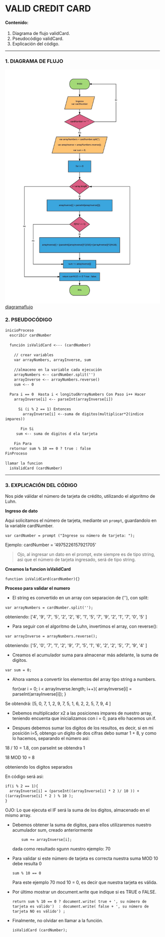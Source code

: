 # VALID CREDIT CARD
#### Contenido:
1. Diagrama de flujo validCard.
2. Pseudocódigo validCard.
3. Explicación del código.


- - - - - - -  --- - - - - - - - -- -

### 1. DIAGRAMA DE FLUJO

![validcard](assets/docs/diagramaFlujoValidCard.jpeg)
[diagramaflujo](https://ibb.co/dy78qb)

### 2. PSEUDOCÓDIGO

    inicioProceso
      escribir cardNumber

      función isValidCard <--- (cardNumber)

        // crear variables
        var arrayNumbers, arrayInverse, sum

        //almaceno en la variable cada ejecución
        arrayNumbers <-- cardNumber.split('')
        arrayInverse <-- arrayNumbers.reverse()
        sum <-- 0

      Para i == 0  Hasta i < longitudArrayNumbers Con Paso i++ Hacer
        arrayInverse[i] <-- parseInt(arrayInverse[i])

          Si (i % 2 == 1) Entonces
            arrayInverse[i] <--suma de digitos(multiplicar*2(indice impares))

    	   Fin Si
         sum <-- suma de digitos d ela tarjeta

    	Fin Para
      retornar sum % 10 == 0 ? true : false
    FinProceso

    llamar la funcion
      isValidCard (cardNumber)

--------------------------------------------

### 3. EXPLICACIÓN DEL CÓDIGO

Nos pide válidar el número de tarjeta de crédito, utilizando el algoritmo de Luhn.

**Ingreso de dato**

Aqui solicitamos el número de tarjeta, mediante un `prompt`, guardandolo en la variable cardNumber.

`var cardNumber = prompt ("Ingrese su número de tarjeta: ");`

Ejemplo: cardNumber = '4975226157921705'

>  Ojo, al ingresar un dato en el prompt, este siempre es de tipo string, asi que el número de tarjeta ingresado, será de tipo string.

**Creamos la funcion isValidCard**

`function isValidCard(cardNumber){}`

**Proceso para validar el numero**
  
* El string es convertido en un array con separacion de (''), con split: 

`var arrayNumbers = cardNumber.split('');`

obteniendo: ['4', '9', '7', '5', '2', '2', '6', '1', '5', '7', '9', '2', '1', '7', '0', '5' ]

* Para seguir con el algoritmo de Luhn, invertimos el array, con reverse():

`var arrayInverse = arrayNumbers.reverse();`

obteniendo: ['5', '0', '7', '1', '2', '9', '7', '5', '1', '6', '2', '2', '5', '7', '9', '4' ]

* Creamos el acumulador suma para almacenar más adelante, la suma de digitos.

`var sum = 0;`

* Ahora vamos a convertir los elementos del array tipo string a numbers. 


    for(var i = 0; i < arrayInverse.length; i++){
        arrayInverse[i] = parseInt(arrayInverse[i]);
    }

Se obtendrá: [5, 0, 7, 1, 2, 9, 7, 5, 1, 6, 2, 2, 5, 7, 9, 4 ]

* Debemos multiplicador x2 a las posiciones impares de nuestro array, teniendo encuenta que inicializamos con i = 0, para ello hacemos un if.

* Despues debemos sumar los digitos de los resultos, es decir, si en mi posición i=5, obtengo un digito de dos cifras debo sumar 1 + 8, y como lo hacemos, separando el número asi:

18 / 10 = 1.8, con parseInt se obtendra 1

18 MOD 10 = 8

obteniendo los digitos separados

En código será asi:


    if(i % 2 == 1){
      arrayInverse[i] = (parseInt((arrayInverse[i] * 2 )/ 10 )) + ((arrayInverse[i] * 2 ) % 10 );
    }

OJO: Lo que ejecuta el IF será la suma de los digitos, almacenado en el mismo array.


* Debemos obtener la suma de digitos, para ellos utilizaremos nuestro acumulador sum, creado anteriormente

          sum += arrayInverse[i];		

    dada como resultado sgunn nuestro ejemplo: 70

* Para validar si este número de tarjeta es correcta nuestra suma MOD 10 debe resulta 0

      sum % 10 == 0
										
  Para este ejemplo 70 mod 10 = 0, es decir que nuestra tarjeta es válida.

* Por último mostrar un document.write que indique si es TRUE o FALSE.		

      return sum % 10 == 0 ? document.write( true + ', su número de tarjeta es válido')  : document.write( false + ', su número de tarjeta NO es válido') ; 

* Finalmente, no olvidar en llamar a la función.

      isValidCard (cardNumber);